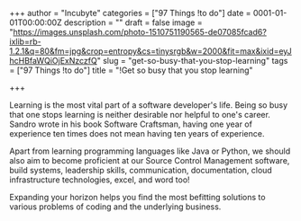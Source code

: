 +++
author = "Incubyte"
categories = ["97 Things !to do"]
date = 0001-01-01T00:00:00Z
description = ""
draft = false
image = "https://images.unsplash.com/photo-1510751190565-de07085fcad6?ixlib=rb-1.2.1&q=80&fm=jpg&crop=entropy&cs=tinysrgb&w=2000&fit=max&ixid=eyJhcHBfaWQiOjExNzczfQ"
slug = "get-so-busy-that-you-stop-learning"
tags = ["97 Things !to do"]
title = "!Get so busy that you stop learning"

+++


Learning is the most vital part of a software developer's life. Being so busy that one stops learning is neither desirable nor helpful to one's career. Sandro wrote in his book Software Craftsman, having one year of experience ten times does not mean having ten years of experience.

Apart from learning programming languages like Java or Python, we should also aim to become proficient at our Source Control Management software, build systems, leadership skills, communication, documentation, cloud infrastructure technologies, excel, and word too!

Expanding your horizon helps you find the most befitting solutions to various problems of coding and the underlying business.

